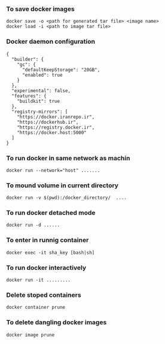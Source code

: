 ### To save docker images

```
docker save -o <path for generated tar file> <image name>
docker load -i <path to image tar file>

```


### Docker daemon configuration
```
{
  "builder": {
    "gc": {
      "defaultKeepStorage": "20GB",
      "enabled": true
    }
  },
  "experimental": false,
  "features": {
    "buildkit": true
  },
  "registry-mirrors": [
    "https://docker.iranrepo.ir",
    "https://dockerhub.ir",
    "https://registry.docker.ir",
    "https://docker.host:5000"
  ]
}
```

### To run docker in same network as machin
```
docker run --network="host" .......
```

### To mound volume in current directory
```
docker run -v $(pwd):/docker_directory/  ....
```

### To run docker detached mode
```
docker run -d ......
```

### To enter in runnig container 
```
docker exec -it sha_key [bash|sh]
```
### To run docker interactively
```
docker run -it .........
```
### Delete stoped containers 
```
docker container prune
```

### To delete dangling docker images
```
docker image prune
```
